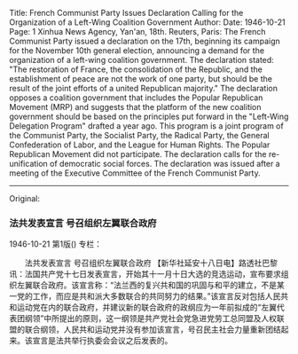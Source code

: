 Title: French Communist Party Issues Declaration Calling for the Organization of a Left-Wing Coalition Government
Author:
Date: 1946-10-21
Page: 1
Xinhua News Agency, Yan'an, 18th. Reuters, Paris: The French Communist Party issued a declaration on the 17th, beginning its campaign for the November 10th general election, announcing a demand for the organization of a left-wing coalition government. The declaration stated: "The restoration of France, the consolidation of the Republic, and the establishment of peace are not the work of one party, but should be the result of the joint efforts of a united Republican majority." The declaration opposes a coalition government that includes the Popular Republican Movement (MRP) and suggests that the platform of the new coalition government should be based on the principles put forward in the "Left-Wing Delegation Program" drafted a year ago. This program is a joint program of the Communist Party, the Socialist Party, the Radical Party, the General Confederation of Labor, and the League for Human Rights. The Popular Republican Movement did not participate. The declaration calls for the re-unification of democratic social forces. The declaration was issued after a meeting of the Executive Committee of the French Communist Party.



<hr /> 

Original: 


### 法共发表宣言  号召组织左翼联合政府

1946-10-21
第1版()
专栏：

　　法共发表宣言
    号召组织左翼联合政府
    【新华社延安十八日电】路透社巴黎讯：法国共产党十七日发表宣言，开始其十一月十日大选的竞选运动，宣布要求组织左翼联合政府。该宣言称：“法兰西的复兴共和国的巩固与和平的建立，不是某一党的工作，而应是共和派大多数联合的共同努力的结果。”该宣言反对包括人民共和运动党在内的联合政府，并建议新的联合政府的政纲应为一年前拟成的“左翼代表团纲领”中所提出的原则，这一纲领是共产党社会党急进党劳工总同盟及人权联盟的联合纲领，人民共和运动党并没有参加该宣言，号召民主社会力量重新团结起来。该宣言是法共举行执委会会议之后发表的。
